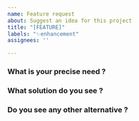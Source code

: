 ```yaml
---
name: Feature request
about: Suggest an idea for this project
title: "[FEATURE]"
labels: "✨enhancement"
assignees: ''

---
```


### What is your precise need ?

### What solution do you see ?

### Do you see any other alternative ?

